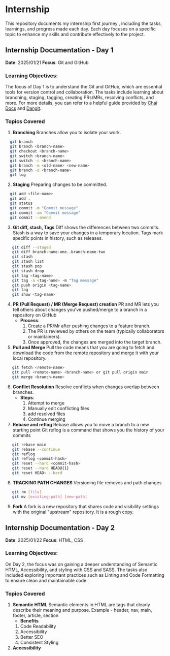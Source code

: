 # Internship
This repository documents my internship first journey , including the tasks, learnings, and progress made each day. Each day focuses on a specific topic to enhance my skills and contribute effectively to the project.

## Internship Documentation - Day 1
**Date**: 2025/01/21
**Focus**: Git and GitHub
### Learning Objectives:
The focus of Day 1 is to understand the Git and GitHub, which are essential tools for version control and collaboration. The tasks include learning about branching, staging, tagging, creating PRs/MRs, resolving conflicts, and more. For more details, you can refer to a helpful guide provided by [Chai Docs](https://docs.chaicode.com/git-and-github/) and [Dangit](https://dangitgit.com/en).
### Topics Covered
1. **Branching**
   Branches allow you to isolate your work.
```bash
  git branch                          
  git branch <branch-name>            
  git checkout <branch-name>          
  git switch <branch-name>            
  git switch -c <branch-name>         
  git branch -m <old-name> <new-name> 
  git branch -d <branch-name>     
  git log    
```
2. **Staging**
  Preparing changes to be committed.
```bash
  git add <file-name>             
  git add .                       
  git status                      
  git commit -m "Commit message"  
  git commit -am "Commit message" 
  git commit --amend

```
3. **Git diff, stash, Tags**
   Diff shows the differences between two commits.
   Stash is a way to save your changes in a temporary location.
   Tags mark specific points in history, such as releases.
```bash
   git diff --staged
   git diff branch-name-one..branch-name-two
   git stash
   git stash list
   git stash pop
   git stash drop
   git tag <tag-name>
   git tag -a <tag-name> -m "Tag message"
   git push origin <tag-name>
   git tag
   git show <tag-name>
```
4. **PR (Pull Request) / MR (Merge Request) creation**
   PR and MR lets you tell others about changes you've pushed/merge to a branch in a repository on GitHub
   - **Process**:
      1. Create a PR/Mr after pushing changes to a feature branch.
      2. The PR is reviewed by others on the team (typically collaborators or maintainers).
      3. Once approved, the changes are merged into the target branch.
5. **Pull and Merge**
   Pull the code means that you are going to fetch and download the code from the remote repository and merge it with your local repository.
```bash
   git fetch <remote-name>
   git pull <remote-name> <branch-name> or git pull origin main
   git merge <branch-name>
```
6. **Conflict Resolution**
   Resolve conflicts when changes overlap between branches.
   - **Steps**:
     1. Attempt to merge
     2. Manually edit conflicting files
     3. add resolved files
     4. Continue merging
7. **Rebase and reflog**
    Rebase allows you to move a branch to a new starting point
    Git reflog is a command that shows you the history of your commits
```bash
   git rebase main
   git rebase --continue
   git reflog
   git reflog <commit-hash>
   git reset --hard <commit-hash>
   git reset --hard HEAD@{1}
   git reset HEAD~ --hard
```
8. **TRACKING PATH CHANGES**
   Versioning file removes and path changes
```bash
   git rm [file]
   git mv [existing-path] [new-path]
```
9. **Fork**
   A fork is a new repository that shares code and visibility settings with the original "upstream" repository. It is a rough copy.

## Internship Documentation - Day 2
**Date**: 2025/01/22
**Focus**: HTML, CSS
### Learning Objectives:
On Day 2, the focus was on gaining a deeper understanding of Semantic HTML, Accessibility, and styling with CSS and SASS. The tasks also included exploring important practices such as Linting and Code Formatting to ensure clean and maintainable code.
### Topics Covered
1. **Semantic HTML**
   Semantic elements in HTML are tags that clearly describe their meaning and purpose. Example - header, nav, main, footer, article, section
   - **Benefits**
   1. Code Readability
   2. Accessibility
   3. Better SEO
   4. Consistent Styling
2. **Accessibility**
